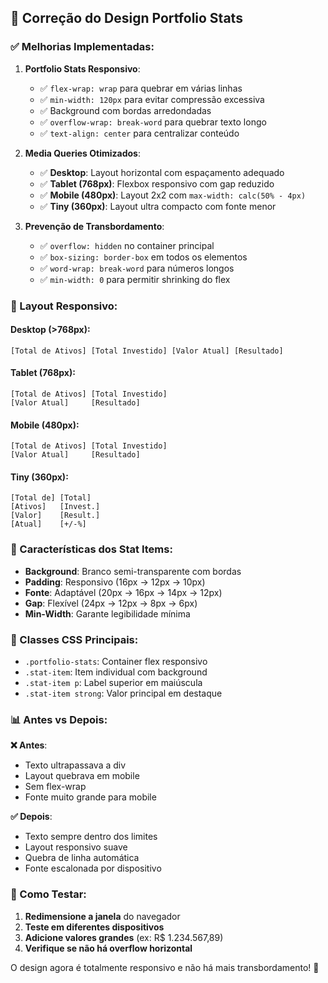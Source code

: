 ## 🎨 Correção do Design Portfolio Stats

### ✅ Melhorias Implementadas:

1. **Portfolio Stats Responsivo**:
   - ✅ `flex-wrap: wrap` para quebrar em várias linhas
   - ✅ `min-width: 120px` para evitar compressão excessiva
   - ✅ Background com bordas arredondadas
   - ✅ `overflow-wrap: break-word` para quebrar texto longo
   - ✅ `text-align: center` para centralizar conteúdo

2. **Media Queries Otimizados**:
   - ✅ **Desktop**: Layout horizontal com espaçamento adequado
   - ✅ **Tablet (768px)**: Flexbox responsivo com gap reduzido
   - ✅ **Mobile (480px)**: Layout 2x2 com `max-width: calc(50% - 4px)`
   - ✅ **Tiny (360px)**: Layout ultra compacto com fonte menor

3. **Prevenção de Transbordamento**:
   - ✅ `overflow: hidden` no container principal
   - ✅ `box-sizing: border-box` em todos os elementos
   - ✅ `word-wrap: break-word` para números longos
   - ✅ `min-width: 0` para permitir shrinking do flex

### 📱 Layout Responsivo:

#### Desktop (>768px):
```
[Total de Ativos] [Total Investido] [Valor Atual] [Resultado]
```

#### Tablet (768px):
```
[Total de Ativos] [Total Investido]
[Valor Atual]     [Resultado]
```

#### Mobile (480px):
```
[Total de Ativos] [Total Investido]
[Valor Atual]     [Resultado]
```

#### Tiny (360px):
```
[Total de] [Total]
[Ativos]   [Invest.]
[Valor]    [Result.]
[Atual]    [+/-%]
```

### 🎯 Características dos Stat Items:

- **Background**: Branco semi-transparente com bordas
- **Padding**: Responsivo (16px → 12px → 10px)
- **Fonte**: Adaptável (20px → 16px → 14px → 12px)
- **Gap**: Flexível (24px → 12px → 8px → 6px)
- **Min-Width**: Garante legibilidade mínima

### 🔧 Classes CSS Principais:

- `.portfolio-stats`: Container flex responsivo
- `.stat-item`: Item individual com background
- `.stat-item p`: Label superior em maiúscula
- `.stat-item strong`: Valor principal em destaque

### 📊 Antes vs Depois:

**❌ Antes**: 
- Texto ultrapassava a div
- Layout quebrava em mobile
- Sem flex-wrap
- Fonte muito grande para mobile

**✅ Depois**:
- Texto sempre dentro dos limites
- Layout responsivo suave
- Quebra de linha automática
- Fonte escalonada por dispositivo

### 🧪 Como Testar:

1. **Redimensione a janela** do navegador
2. **Teste em diferentes dispositivos**
3. **Adicione valores grandes** (ex: R$ 1.234.567,89)
4. **Verifique se não há overflow horizontal**

O design agora é totalmente responsivo e não há mais transbordamento! 🎉
